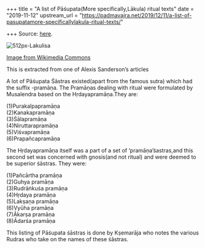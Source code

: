 +++
title = "A list of Pāśupata(More specifically,Lākula) ritual texts"
date = "2019-11-12"
upstream_url = "https://padmavajra.net/2019/12/11/a-list-of-pasupatamore-specificallylakula-ritual-texts/"

+++
Source: [here](https://padmavajra.net/2019/12/11/a-list-of-pasupatamore-specificallylakula-ritual-texts/).



![512px-Lakulisa](https://padmavajrablog.files.wordpress.com/2019/12/512px-lakulisa.jpeg?w=739)

[Image from Wikimedia
Commons](https://commons.wikimedia.org/wiki/File:Lakulisa.JPG)

This is extracted from one of Alexis Sanderson’s articles

A lot of Pāśupata Śāstras existed(apart from the famous sutra) which had
the suffix -pramāṇa. The Pramāṇas dealing with ritual were formulated by
Musalendra based on the Hṛdayapramāṇa.They are:

(1)Purakalpapramāṇa  
(2)Kanakapramāṇa  
(3)Śālapramāṇa  
(4)Niruttarapramāṇa  
(5)Viśvapramāṇa  
(6)Prapañcapramāṇa

The Hṛdayapramāṇa itself was a part of a set of ‘pramāṇa’śastras,and
this second set was concerned with gnosis(and not ritual) and were
deemed to be superior śāstras. They were:

(1)Pañcārtha pramāṇa  
(2)Guhya pramāṇa  
(3)Rudrāṅkuśa pramāṇa  
(4)Hṛdaya pramāṇa  
(5)Lakṣaṇa pramāṇa  
(6)Vyūha pramāṇa  
(7)Ākarṣa pramāṇa  
(8)Ādarśa pramāṇa

This listing of Pāśupata śāstras is done by Kṣemarāja who notes the
various Rudras who take on the names of these śāstras.

